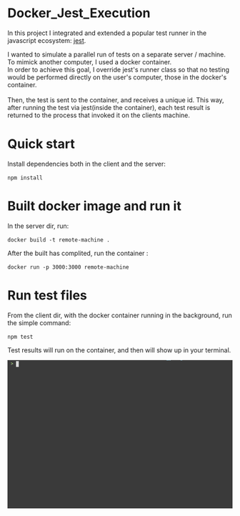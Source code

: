 # Docker_Jest_Execution

 In this project I integrated and extended a popular test runner in the javascript ecosystem: 
 <a href ="https://github.com/facebook/jest"> jest</a>.

I wanted to simulate a parallel run of tests on a separate server / machine.<br>
To mimick another computer, I used a docker container.<br>
In order to achieve this goal, I override jest's runner class so that no testing would be performed directly on the user's computer, those in the docker's container.<br><br>
Then, the test is sent to the container, and receives a unique id. This way, after running the test via jest(inside the container), each test result is returned to the process that invoked it on the clients machine.

# Quick start

Install dependencies both in the client and the server:

```
npm install
```

# Built docker image and run it

In the server dir, run:
```
docker build -t remote-machine .
```

After the built has complited, run the container :
```
docker run -p 3000:3000 remote-machine  
```

# Run test files

From the client dir, with the docker container running in the background, run the simple command:

```
npm test
```

Test results will run on the container, and then will show up in your terminal.

![Farmers Market Finder Demo](demoGifs/npm_test.gif)
